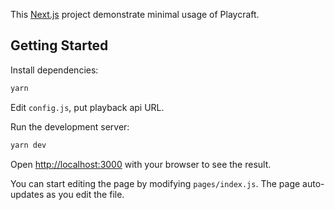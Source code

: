 This [Next.js](https://nextjs.org/) project demonstrate minimal usage of Playcraft.

## Getting Started

Install dependencies:

```bash
yarn
```

Edit `config.js`, put playback api URL.

Run the development server:

```bash
yarn dev
```

Open [http://localhost:3000](http://localhost:3000) with your browser to see the result.

You can start editing the page by modifying `pages/index.js`. The page auto-updates as you edit the file.
